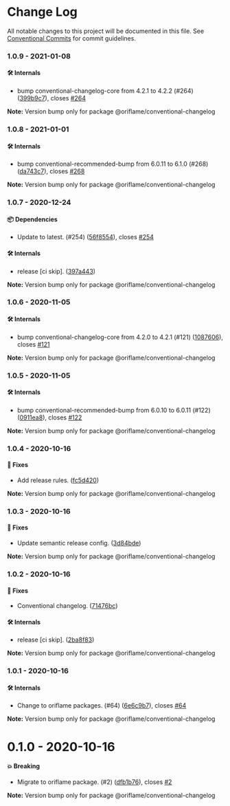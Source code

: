# Change Log

All notable changes to this project will be documented in this file.
See [Conventional Commits](https://conventionalcommits.org) for commit guidelines.

### 1.0.9 - 2021-01-08

#### 🛠 Internals

- bump conventional-changelog-core from 4.2.1 to 4.2.2 (#264) ([399b9c7](https://github.com/Oriflame/conventional-changelog-tools/commit/399b9c7)), closes [#264](https://github.com/Oriflame/conventional-changelog-tools/issues/264)

**Note:** Version bump only for package @oriflame/conventional-changelog





### 1.0.8 - 2021-01-01

#### 🛠 Internals

- bump conventional-recommended-bump from 6.0.11 to 6.1.0 (#268) ([da743c7](https://github.com/Oriflame/conventional-changelog-tools/commit/da743c7)), closes [#268](https://github.com/Oriflame/conventional-changelog-tools/issues/268)

**Note:** Version bump only for package @oriflame/conventional-changelog





### 1.0.7 - 2020-12-24

#### 📦 Dependencies

- Update to latest. (#254) ([56f8554](https://github.com/Oriflame/conventional-changelog-tools/commit/56f8554)), closes [#254](https://github.com/Oriflame/conventional-changelog-tools/issues/254)

#### 🛠 Internals

- release [ci skip]. ([397a443](https://github.com/Oriflame/conventional-changelog-tools/commit/397a443))

**Note:** Version bump only for package @oriflame/conventional-changelog





### 1.0.6 - 2020-11-05

#### 🛠 Internals

- bump conventional-changelog-core from 4.2.0 to 4.2.1 (#121) ([1087606](https://github.com/Oriflame/conventional-changelog-tools/commit/1087606)), closes [#121](https://github.com/Oriflame/conventional-changelog-tools/issues/121)

**Note:** Version bump only for package @oriflame/conventional-changelog





### 1.0.5 - 2020-11-05

#### 🛠 Internals

- bump conventional-recommended-bump from 6.0.10 to 6.0.11 (#122) ([0911ea8](https://github.com/Oriflame/conventional-changelog-tools/commit/0911ea8)), closes [#122](https://github.com/Oriflame/conventional-changelog-tools/issues/122)

**Note:** Version bump only for package @oriflame/conventional-changelog





### 1.0.4 - 2020-10-16

#### 🐞 Fixes

- Add release rules. ([fc5d420](https://github.com/Oriflame/conventional-changelog-tools/commit/fc5d420))

**Note:** Version bump only for package @oriflame/conventional-changelog





### 1.0.3 - 2020-10-16

#### 🐞 Fixes

- Update semantic release config. ([3d84bde](https://github.com/Oriflame/conventional-changelog-tools/commit/3d84bde))

**Note:** Version bump only for package @oriflame/conventional-changelog





### 1.0.2 - 2020-10-16

#### 🐞 Fixes

- Conventional changelog. ([71476bc](https://github.com/Oriflame/conventional-changelog-tools/commit/71476bc))

#### 🛠 Internals

- release [ci skip]. ([2ba8f83](https://github.com/Oriflame/conventional-changelog-tools/commit/2ba8f83))

**Note:** Version bump only for package @oriflame/conventional-changelog





### 1.0.1 - 2020-10-16

#### 🛠 Internals

- Change to oriflame packages. (#64) ([6e6c9b7](https://github.com/Oriflame/conventional-changelog-tools/commit/6e6c9b7)), closes [#64](https://github.com/Oriflame/conventional-changelog-tools/issues/64)

**Note:** Version bump only for package @oriflame/conventional-changelog





# 0.1.0 - 2020-10-16

#### 💥 Breaking

- Migrate to oriflame package. (#2) ([dfb1b76](https://github.com/Oriflame/conventional-changelog-tools/commit/dfb1b76)), closes [#2](https://github.com/Oriflame/conventional-changelog-tools/issues/2)

**Note:** Version bump only for package @oriflame/conventional-changelog
